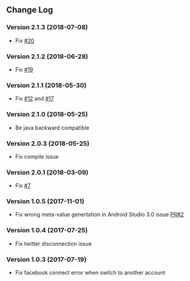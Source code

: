 ## Change Log

### Version 2.1.3 (2018-07-08)
- Fix [#20](https://github.com/jaychang0917/SimpleAuth/issues/20)

### Version 2.1.2 (2018-06-28)
- Fix [#19](https://github.com/jaychang0917/SimpleAuth/issues/19)

### Version 2.1.1 (2018-05-30)
- Fix [#12](https://github.com/jaychang0917/SimpleAuth/issues/12) and [#17](https://github.com/jaychang0917/SimpleAuth/issues/17)

### Version 2.1.0 (2018-05-25)
- Be java backward compatible

### Version 2.0.3 (2018-05-25)
- Fix compile issue

### Version 2.0.1 (2018-03-09)
- Fix [#7](https://github.com/jaychang0917/SimpleAuth/issues/7)

### Version 1.0.5 (2017-11-01)
- Fix wrong meta-value genertation in Android Studio 3.0 issue [PR#2](https://github.com/jaychang0917/SimpleAuth/pull/2)

### Version 1.0.4 (2017-07-25)
- Fix twitter disconnection issue

### Version 1.0.3 (2017-07-19)
- Fix facebook connect error when switch to another account
